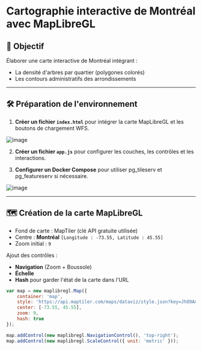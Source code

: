 # Cartographie interactive de Montréal avec MapLibreGL

## 🎯 Objectif
Élaborer une carte interactive de Montréal intégrant :
- La densité d'arbres par quartier (polygones colorés)
- Les contours administratifs des arrondissements

---

## 🛠️ Préparation de l'environnement

1. **Créer un fichier `index.html`** pour intégrer la carte MapLibreGL et les boutons de chargement WFS.
   
 ![image](https://github.com/user-attachments/assets/530722be-1710-4047-9a7d-bed44efd2f56)

 
  
2. **Créer un fichier `app.js`** pour configurer les couches, les contrôles et les interactions.

   
3. **Configurer un Docker Compose** pour utiliser pg_tileserv et pg_featureserv si nécessaire.

![image](https://github.com/user-attachments/assets/be0c6bba-1e27-4fba-85d7-84e9c8fa3faf)

---

## 🗺️ Création de la carte MapLibreGL

- Fond de carte : MapTiler (clé API gratuite utilisée)
- Centre : **Montréal** `[Longitude : -73.55, Latitude : 45.55]`
- Zoom initial : `9`

Ajout des contrôles :
- **Navigation** (Zoom + Boussole)
- **Échelle**
- **Hash** pour garder l'état de la carte dans l'URL

```javascript
var map = new maplibregl.Map({
    container: 'map',
    style: 'https://api.maptiler.com/maps/dataviz/style.json?key=JhO9AmIPH59xnAn5GiSj',
    center: [-73.55, 45.55],
    zoom: 9,
    hash: true
});

map.addControl(new maplibregl.NavigationControl(), 'top-right');
map.addControl(new maplibregl.ScaleControl({ unit: 'metric' }));
